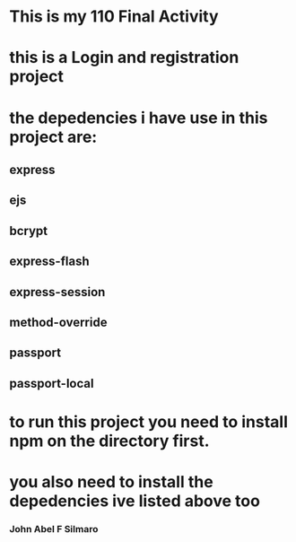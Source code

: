 # This is my 110 Final Activity
# this is a Login and registration project
# the depedencies i have use in this project are:
## express
## ejs
## bcrypt
## express-flash
## express-session
## method-override
## passport 
## passport-local

# to run this project you need to install npm on the directory first.
# you also need to install the depedencies ive listed above too
### John Abel F Silmaro
